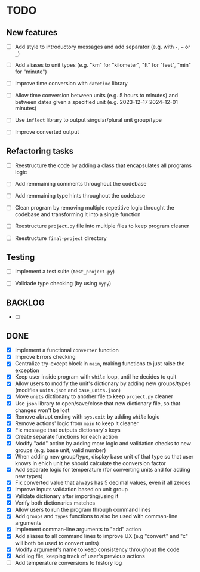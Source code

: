 # TODO


## New features
- [ ] Add style to introductory messages and add separator (e.g. with `-`, `=` or `_`)
- [ ] Add aliases to unit types (e.g. "km" for "kilometer", "ft" for "feet", "min" for "minute")
- [ ] Improve time conversion with `datetime` library
- [ ] Allow time conversion between units (e.g. 5 hours to minutes) and between dates given a specified unit (e.g. 2023-12-17 2024-12-01 minutes)
- [ ] Use `inflect` library to output singular/plural unit group/type
- [ ] Improve converted output


## Refactoring tasks
- [ ] Reestructure the code by adding a class that encapsulates all programs logic
- [ ] Add remmaining comments throughout the codebase
- [ ] Add remmaining type hints throughout the codebase
- [ ] Clean program by removing multiple repetitive logic throught the codebase and transforming it into a single function
- [ ] Reestructure `project.py` file into multiple files to keep program cleaner
- [ ] Reestructure `final-project` directory


## Testing
- [ ] Implement a test suite (`test_project.py`)
- [ ] Validade type checking (by using `mypy`)


## BACKLOG
- [ ]


## DONE
- [x] Implement a functional `converter` function
- [x] Improve Errors checking
- [x] Centralize try-except block in `main`, making functions to just raise the exception
- [x] Keep user inside program with `while` loop, until he decides to quit
- [x] Allow users to modify the unit's dictionary by adding new groups/types (modifies `units.json` and `base_units.json`)
- [x] Move `units` dictionary to another file to keep `project.py` cleaner
- [x] Use `json` library to open/save/close that new dictionary file, so that changes won't be lost
- [x] Remove abrupt ending with `sys.exit` by adding `while` logic
- [x] Remove actions' logic from `main` to keep it cleaner
- [x] Fix message that outputs dictionary's keys
- [x] Create separate functions for each action
- [x] Modify "add" action by adding more logic and validation checks to new groups (e.g. base unit, valid number)
- [x] When adding new group/type, display base unit of that type so that user knows in ehich unit he should calculate the conversion factor
- [x] Add separate logic for temperature (for converting units and for adding new types)
- [x] Fix converted value that always has 5 decimal values, even if all zeroes
- [x] Improve inputs validation based on unit group
- [x] Validate dictionary after importing/using it
- [x] Verify both dictionaries matches
- [x] Allow users to run the program through command lines
- [x] Add `groups` and `types` functions to also be used with comman-line arguments
- [x] Implement comman-line arguments to "add" action
- [x] Add aliases to all command lines to improve UX (e.g "convert" and "c" will both be used to convert units)
- [x] Modify argument's name to keep consistency throughout the code
- [x] Add log file, keeping track of user's previous actions
- [ ] Add temperature conversions to history log
